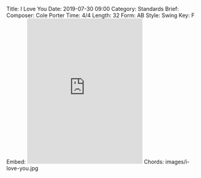 Title: I Love You
Date: 2019-07-30 09:00
Category: Standards
Brief:
Composer: Cole Porter
Time: 4/4
Length: 32
Form: AB
Style: Swing
Key: F
Embed: <iframe src="https://open.spotify.com/embed/user/thatdavidmiller/playlist/0RMbjwgT1Hu5YB3QlPBMgd" width="300" height="380" frameborder="0" allowtransparency="true" allow="encrypted-media"></iframe>
Chords: images/i-love-you.jpg

